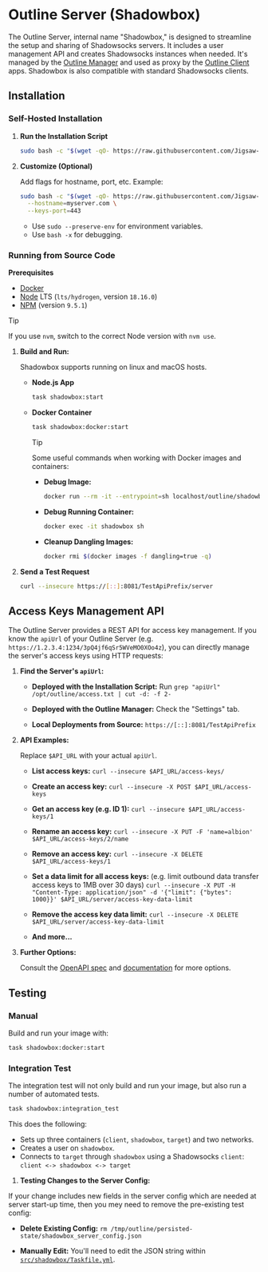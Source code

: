 # Outline Server (Shadowbox)

The Outline Server, internal name "Shadowbox," is designed to streamline the setup and sharing of Shadowsocks servers. It includes a user management API and creates Shadowsocks instances when needed. It's managed by the [Outline Manager](https://github.com/Jigsaw-Code/outline-apps/) and used as proxy by the [Outline Client](https://github.com/Jigsaw-Code/outline-apps/) apps. Shadowbox is also compatible with standard Shadowsocks clients.

## Installation

### Self-Hosted Installation

1. **Run the Installation Script**

   ```sh
   sudo bash -c "$(wget -qO- https://raw.githubusercontent.com/Jigsaw-Code/outline-apps/master/server_manager/install_scripts/install_server.sh)"
   ```

1. **Customize (Optional)**

   Add flags for hostname, port, etc. Example:

   ```sh
   sudo bash -c "$(wget -qO- https://raw.githubusercontent.com/Jigsaw-Code/outline-apps/master/server_manager/install_scripts/install_server.sh)" install_server.sh \
     --hostname=myserver.com \
     --keys-port=443
   ```

   - Use `sudo --preserve-env` for environment variables.
   - Use `bash -x` for debugging.

### Running from Source Code

**Prerequisites**

- [Docker](https://docs.docker.com/engine/install/)
- [Node](https://nodejs.org/en/download/) LTS (`lts/hydrogen`, version `18.16.0`)
- [NPM](https://docs.npmjs.com/downloading-and-installing-node-js-and-npm) (version `9.5.1`)

> [!TIP]
> If you use `nvm`, switch to the correct Node version with `nvm use`.

1. **Build and Run:**

   Shadowbox supports running on linux and macOS hosts.

   - **Node.js App**

     ```sh
     task shadowbox:start
     ```

   - **Docker Container**

     ```sh
     task shadowbox:docker:start
     ```

     > [!TIP]
     > Some useful commands when working with Docker images and containers:
     >
     > - **Debug Image:**
     >
     >   ```sh
     >   docker run --rm -it --entrypoint=sh localhost/outline/shadowbox
     >   ```
     >
     > - **Debug Running Container:**
     >
     >   ```sh
     >   docker exec -it shadowbox sh
     >   ```
     >
     > - **Cleanup Dangling Images:**
     >
     >   ```sh
     >   docker rmi $(docker images -f dangling=true -q)
     >   ```

1. **Send a Test Request**

   ```sh
   curl --insecure https://[::]:8081/TestApiPrefix/server
   ```

## Access Keys Management API

The Outline Server provides a REST API for access key management. If you know the `apiUrl` of your Outline Server (e.g. `https://1.2.3.4:1234/3pQ4jf6qSr5WVeMO0XOo4z`), you can directly manage the server's access keys using HTTP requests:

1. **Find the Server's `apiUrl`:**

   - **Deployed with the Installation Script:** Run `grep "apiUrl" /opt/outline/access.txt | cut -d: -f 2-`

   - **Deployed with the Outline Manager:** Check the "Settings" tab.

   - **Local Deployments from Source:** `https://[::]:8081/TestApiPrefix`

1. **API Examples:**

   Replace `$API_URL` with your actual `apiUrl`.

   - **List access keys:** `curl --insecure $API_URL/access-keys/`

   - **Create an access key:** `curl --insecure -X POST $API_URL/access-keys`

   - **Get an access key (e.g. ID 1):** `curl --insecure $API_URL/access-keys/1`

   - **Rename an access key:** `curl --insecure -X PUT -F 'name=albion' $API_URL/access-keys/2/name`

   - **Remove an access key:** `curl --insecure -X DELETE $API_URL/access-keys/1`

   - **Set a data limit for all access keys:** (e.g. limit outbound data transfer access keys to 1MB over 30 days) `curl --insecure -X PUT -H "Content-Type: application/json" -d '{"limit": {"bytes": 1000}}' $API_URL/server/access-key-data-limit`

   - **Remove the access key data limit:** `curl --insecure -X DELETE $API_URL/server/access-key-data-limit`

   - **And more...**

1. **Further Options:**

   Consult the [OpenAPI spec](./server/api.yml) and [documentation](https://redocly.github.io/redoc/?url=https://raw.githubusercontent.com/Jigsaw-Code/outline-server/master/src/shadowbox/server/api.yml) for more options.

## Testing

### Manual

Build and run your image with:

```sh
task shadowbox:docker:start
```

### Integration Test

The integration test will not only build and run your image, but also run a number of automated tests.

```sh
task shadowbox:integration_test
```

This does the following:

- Sets up three containers (`client`, `shadowbox`, `target`) and two networks.
- Creates a user on `shadowbox`.
- Connects to `target` through `shadowbox` using a Shadowsocks `client`: `client <-> shadowbox <-> target`

1. **Testing Changes to the Server Config:**

If your change includes new fields in the server config which are needed at server start-up time, then you mey need to remove the pre-existing test config:

- **Delete Existing Config:** `rm /tmp/outline/persisted-state/shadowbox_server_config.json`

- **Manually Edit:** You'll need to edit the JSON string within [`src/shadowbox/Taskfile.yml`](src/shadowbox/Taskfile.yml).

